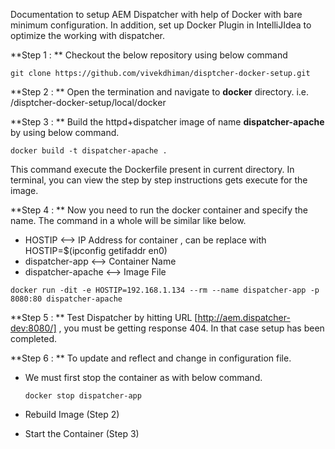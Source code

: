 Documentation to setup AEM Dispatcher with help of Docker with bare
minimum configuration. In addition, set up Docker Plugin in IntelliJIdea
to optimize the working with dispatcher.

**Step 1 :
**
Checkout the below repository using below command

`git clone https://github.com/vivekdhiman/disptcher-docker-setup.git`

**Step 2 :
**
Open the termination and navigate to **docker** directory.
i.e. /disptcher-docker-setup/local/docker

**Step 3 :
**
Build the httpd+dispatcher image of name **dispatcher-apache** by using below command.

`docker build -t dispatcher-apache .`

This command execute the Dockerfile present in current directory. In
terminal, you can view the step by step instructions gets execute for
the image.

**Step 4 :
**
Now you need to run the docker container and specify the name. The command in a whole will be similar like below.

- HOSTIP <--> IP Address for container , can be replace with HOSTIP=$(ipconfig getifaddr en0)
- dispatcher-app <--> Container Name
- dispatcher-apache <--> Image File

`docker run -dit -e HOSTIP=192.168.1.134 --rm --name dispatcher-app -p 8080:80 dispatcher-apache`

**Step 5 :
**
Test Dispatcher by hitting URL [http://aem.dispatcher-dev:8080/] , you
must be getting response 404. In that case setup has been completed.

**Step 6 : 
**
To update and reflect and change in configuration file.

- We must first stop the container as with below command.

     `docker stop dispatcher-app`
- Rebuild Image (Step 2)
- Start the Container (Step 3)     